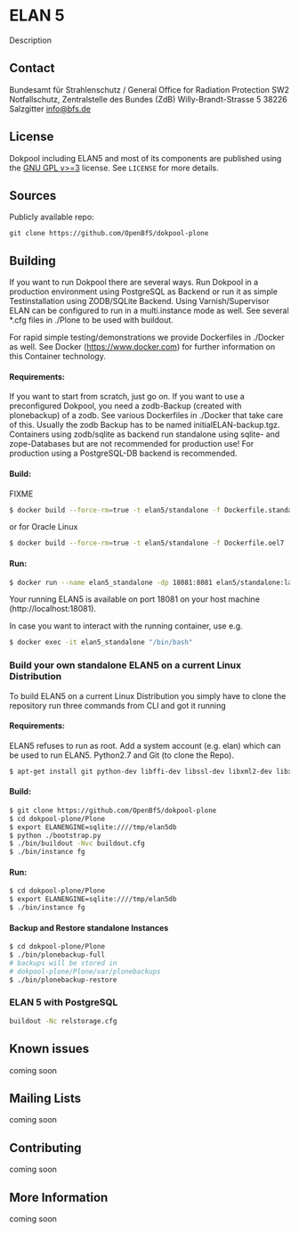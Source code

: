 # ELAN 5
Description

Contact
-------
Bundesamt für Strahlenschutz / General Office for Radiation Protection
SW2 Notfallschutz, Zentralstelle des Bundes (ZdB)
Willy-Brandt-Strasse 5
38226 Salzgitter
info@bfs.de

License
------
Dokpool including ELAN5 and most of its components are published using the [GNU GPL v>=3](http://www.gnu.org/licenses/gpl-3.0) license.
See `LICENSE` for more details.

Sources
---------
Publicly available repo:
```
git clone https://github.com/OpenBfS/dokpool-plone
```

## Building
If you want to run Dokpool there are several ways. Run Dokpool in a production environment using PostgreSQL as Backend or run it as simple Testinstallation using ZODB/SQLite Backend. Using Varnish/Supervisor ELAN can be configured to run in a multi.instance mode as well. See several *.cfg files in ./Plone to be used with buildout.

For rapid simple testing/demonstrations we provide Dockerfiles in ./Docker as well. See Docker (https://www.docker.com) for further information on this Container technology.

#### Requirements:
If you want to start from scratch, just go on. If you want to use a preconfigured Dokpool, you need a zodb-Backup (created with plonebackup) of a zodb. See various Dockerfiles in ./Docker that take care of this. Usually the zodb Backup has to be named initialELAN-backup.tgz. Containers using zodb/sqlite as backend run standalone using sqlite- and zope-Databases but are not recommended for production use! For production using a PostgreSQL-DB backend is recommended.

#### Build:
FIXME
```sh
$ docker build --force-rm=true -t elan5/standalone -f Dockerfile.standalone .
```
or for Oracle Linux
```sh
$ docker build --force-rm=true -t elan5/standalone -f Dockerfile.oel7 .
```
#### Run:
```sh
$ docker run --name elan5_standalone -dp 18081:8081 elan5/standalone:latest
```
Your running ELAN5 is available on port 18081 on your host machine (http://localhost:18081).

In case you want to interact with the running container, use e.g.
```sh
$ docker exec -it elan5_standalone "/bin/bash"
```

### Build your own standalone ELAN5 on a current Linux Distribution
To build ELAN5 on a current Linux Distribution you simply have to clone the repository run three commands from CLI and got it running 

#### Requirements:
ELAN5 refuses to run as root. Add a system account (e.g. elan) which can be used to run ELAN5.
Python2.7 and Git (to clone the Repo).
```sh
$ apt-get install git python-dev libffi-dev libssl-dev libxml2-dev libxslt-dev postgresql-server-dev libjpeg-turbo8-dev gcc
```

#### Build:

```sh
$ git clone https://github.com/OpenBfS/dokpool-plone
$ cd dokpool-plone/Plone
$ export ELANENGINE=sqlite:////tmp/elan5db
$ python ./bootstrap.py
$ ./bin/buildout -Nvc buildout.cfg
$ ./bin/instance fg
```

#### Run:

```sh
$ cd dokpool-plone/Plone
$ export ELANENGINE=sqlite:////tmp/elan5db
$ ./bin/instance fg
```

#### Backup and Restore standalone Instances

```sh
$ cd dokpool-plone/Plone
$ ./bin/plonebackup-full
# backups will be stored in
# dokpool-plone/Plone/var/plonebackups
$ ./bin/plonebackup-restore
```

### ELAN 5 with PostgreSQL
```sh
buildout -Nc relstorage.cfg
```


## Known issues
coming soon

## Mailing Lists
coming soon

## Contributing
coming soon

## More Information
coming soon

